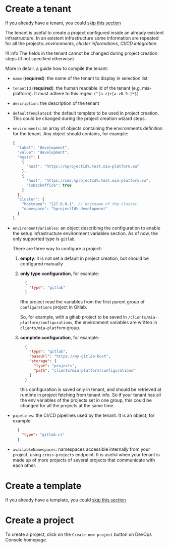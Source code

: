 # Create a tenant

If you already have a tenant, you could [skip this section](#create-a-template)

The tenant is useful to create a project configured inside an already existent infrastructure.
In an existent infrastructure some information are repeated for all the projects: *environments*, *cluster informations*, *CI/CD integration*.

!!! info
    The fields in the tenant cannot be changed during project creation steps (if not specified otherwise)

More in detail, a guide how to compile the tenant:

* `name` (**required**): the name of the tenant to display in selection list
* `tenantId` (**required**): the human readable id of the tenant (e.g. mia-platform). It must adhere to this regex: `(^[a-z]+[a-z0-9-]*$)`
* `description`: the description of the tenant
* `defaultTemplateId`: the default template to be used in project creation. This could be changed during the project creation wizard steps.
* `environments`: an array of objects containing the environments definition for the tenant. Any object should contains, for example:

  ```js
  {
    "label": "Development",
    "value": "development",
    "hosts": [
      {
        "host": "https://%projectId%.test.mia-platform.eu"
      },
      {
        "host": "https://cms.%projectId%.test.mia-platform.eu",
        "isBackoffice": true
      }
    ],
    "cluster": {
      "hostname": "127.0.0.1", // hostname of the cluster
      "namespace": "%projectId%-development"
    }
  }
  ```

* `environmentVariables`: an object describing the configuration to enable the setup infrastructure environment variables section. As of now, the only supported type is `gitlab`.

  There are three way to configure a project:

  1. **empty**: it is not set a default in project creation, but should be configured manually

  1. **only type configuration**, for example:
      ```json
        {
          "type": "gitlab"
        }
      ```
      Rhe project read the variables from the first parent group of `Configurations` project in Gitlab.

      So, for example, with a gitlab project to be saved in
      `/clients/mia-platform/configurations`, the environment variables are written in `clients/mia-platform` group.

  1. **complete configuration**, for example:
      ```json
        {
          "type": "gitlab",
          "baseUrl": "https://my-gitlab-host",
          "storage": {
            "type": "projects",
            "path": "clients/mia-platform/configurations"
          }
        }
      ```
      this configuration is saved only in tenant, and should be retrieved at runtime in project fetching from tenant info. So if your tenant has all the env variables of the projects set in one group, this could be changed for all the projects at the same time.

* `pipelines`: the CI/CD pipelines used by the tenant. It is an object, for example:
    ```json
      {
        "type": "gitlab-ci"
      }
    ```

* `availableNamespaces`: namespaces accessible internally from your project, using `cross-projects` endpoint. It is useful when your tenant is made up of more projects of several projects that communicate with each other.


# Create a template

If you already have a template, you could [skip this section](#create-a-template)


# Create a project

To create a project, click on the `Create new project` button on DevOps Console homepage.
